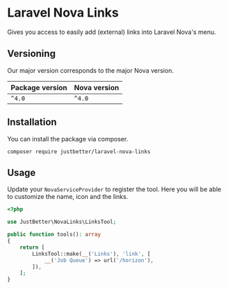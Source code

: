 # Laravel Nova Links

Gives you access to easily add (external) links into Laravel Nova's menu.

## Versioning

Our major version corresponds to the major Nova version.

| Package version  | Nova version |
|------------------|--------------|
| `^4.0`           | `^4.0`       |

## Installation

You can install the package via composer.

```shell
composer require justbetter/laravel-nova-links
```

## Usage

Update your `NovaServiceProvider` to register the tool. Here you will be able to customize the name, icon and the links.

```php
<?php

use JustBetter\NovaLinks\LinksTool;

public function tools(): array
{
    return [
        LinksTool::make(__('Links'), 'link', [
            __('Job Queue') => url('/horizon'),
        ]),
    ];
}
```
